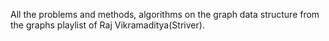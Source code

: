 All the problems and methods, algorithms on the graph data structure from the graphs playlist of  Raj Vikramaditya(Striver).
